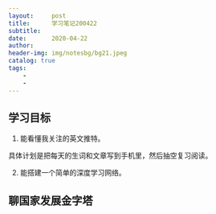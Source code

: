 ```yaml
---
layout:     post
title:      学习笔记200422
subtitle:   
date:       2020-04-22
author:     
header-img: img/notesbg/bg21.jpeg
catalog: true
tags:
    - 
    - 
---
```

## 学习目标
1. 能看懂我关注的英文推特。

具体计划是把每天的生词和文章写到手机里，然后抽空复习阅读。

2. 能搭建一个简单的深度学习网络。

## 聊国家发展金字塔

